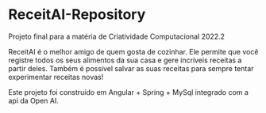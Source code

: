 # ReceitAI-Repository
Projeto final para a matéria de Criatividade Computacional 2022.2 

ReceitAI é o melhor amigo de quem gosta de cozinhar. Ele permite que você registre todos os seus alimentos da sua casa e gere incríveis receitas a partir deles. Também é possível salvar as suas receitas para sempre tentar experimentar receitas novas!

Este projeto foi construído em Angular + Spring + MySql integrado com a api da Open AI.
